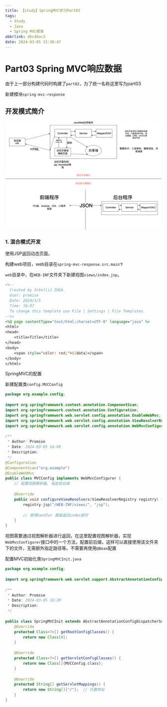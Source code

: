 ```yaml
---
title: 【study】SpringMVC学习Part03
tags:
  - Study
  - Java
  - Spring MVC框架
abbrlink: d6c4bac3
date: 2024-03-05 15:38:47
---
```


# Part03 Spring MVC响应数据



由于上一部分构建代码时构建了`part02`，为了统一名称这里写为part03



新建模块`spring-mvc-response`

## 开发模式简介

![](../images/springMVCPart03/开发流程.png)

### 1. 混合模式开发

使用JSP返回动态页面。

构建web项目，web目录在`spring-mvc-response.src.main下`

`web`目录中，在`WEB-INF`文件夹下新建视图`views/index.jsp`。

``` jsp
<%--
  Created by IntelliJ IDEA.
  User: promise
  Date: 2024/3/5
  Time: 16:07
  To change this template use File | Settings | File Templates.
--%>
<%@ page contentType="text/html;charset=UTF-8" language="java" %>
<html>
<head>
    <title>Title</title>
</head>
<body>
    <span style="color: red;">${data}</span>
</body>
</html>

```



SpringMVC的配置

新建配置类`config.MVCConfig`

```java
package org.example.config;

import org.springframework.context.annotation.ComponentScan;
import org.springframework.context.annotation.Configuration;
import org.springframework.web.servlet.config.annotation.EnableWebMvc;
import org.springframework.web.servlet.config.annotation.ViewResolverRegistry;
import org.springframework.web.servlet.config.annotation.WebMvcConfigurer;

/**
 * Author: Promise
 * Date: 2024-03-05 16:09
 * Description:
 */
@Configuration
@ComponentScan("org.example")
@EnableWebMvc
public class MVCConfig implements WebMvcConfigurer {
    // 配置视图解析器, 指定前后缀

    @Override
    public void configureViewResolvers(ViewResolverRegistry registry) {
        registry.jsp("/WEB-INF/views/", "jsp");

        // 使用handler 直接返回index即可
    }
}
```

视图需要通过视图解析器进行返回，在这里配置视图解析器，实现`WebMvcConfigurer`接口中的一个方法，配置前后缀，这样可以直接使用该文件夹下的文件，无需额外指定路径等。不需要再使用`@Bean`配置



配置MVC初始化类`SpringMVCInit.java`

```java
package org.example.config;

import org.springframework.web.servlet.support.AbstractAnnotationConfigDispatcherServletInitializer;

/**
 * Author: Promise
 * Date: 2024-03-05 16:20
 * Description:
 */

public class SpringMVCInit extends AbstractAnnotationConfigDispatcherServletInitializer {
    @Override
    protected Class<?>[] getRootConfigClasses() {
        return new Class[0];
    }

    @Override
    protected Class<?>[] getServletConfigClasses() {
        return new Class[]{MVCConfig.class};
    }

    @Override
    protected String[] getServletMappings() {
        return new String[]{"/"};  // 拦截地址
    }
}
```
